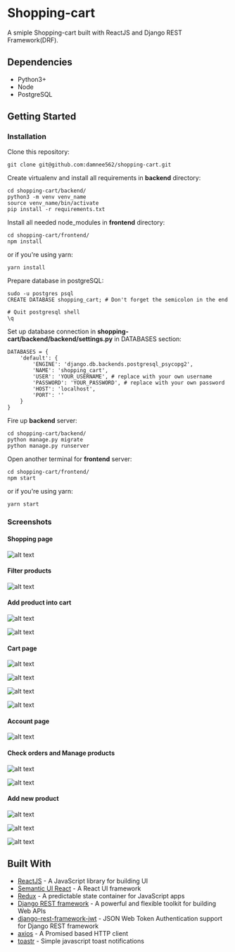 # Shopping-cart
A smiple Shopping-cart built with ReactJS and Django REST Framework(DRF).

## Dependencies
* Python3+
* Node
* PostgreSQL

## Getting Started
### Installation
Clone this repository:

    git clone git@github.com:damnee562/shopping-cart.git

Create virtualenv and install all requirements in **backend** directory:

    cd shopping-cart/backend/
    python3 -m venv venv_name
    source venv_name/bin/activate
    pip install -r requirements.txt

Install all needed node_modules in **frontend** directory:

    cd shopping-cart/frontend/
    npm install

or if you're using yarn:

    yarn install

Prepare database in postgreSQL:

    sudo -u postgres psql
    CREATE DATABASE shopping_cart; # Don't forget the semicolon in the end

    # Quit postgresql shell
    \q

Set up database connection in **shopping-cart/backend/backend/settings.py** in DATABASES section:

    DATABASES = {
        'default': {
            'ENGINE': 'django.db.backends.postgresql_psycopg2',
            'NAME': 'shopping_cart',
            'USER': 'YOUR_USERNAME', # replace with your own username
            'PASSWORD': 'YOUR_PASSWORD', # replace with your own password
            'HOST': 'localhost',
            'PORT': ''
        }
    }

Fire up **backend** server:

    cd shopping-cart/backend/
    python manage.py migrate
    python manage.py runserver

Open another terminal for **frontend** server:

    cd shopping-cart/frontend/
    npm start

or if you're using yarn:

    yarn start

### Screenshots
#### Shopping page
![alt text](https://imgur.com/3jbeIvA.png "Shopping page")

#### Filter products
![alt text](https://imgur.com/QWcVVOo.png "Filter product")

#### Add product into cart
![alt text](https://imgur.com/iHzLPWF.png "Product details")

![alt text](https://imgur.com/eLJKntt.png "Add product into cart")

#### Cart page
![alt text](https://imgur.com/TwbT2So.png "Cart page")

![alt text](https://imgur.com/6UNwzmT.png "Shipping options")

![alt text](https://imgur.com/aBbqQok.png "Billing options")

![alt text](https://imgur.com/vMcWXbZ.png "Confirm order")

#### Account page
![alt text](https://imgur.com/iXTg2Wv.png "Account page")

#### Check orders and Manage products
![alt text](https://imgur.com/5nIUe94.png "Check orders")

![alt text](https://imgur.com/VQOiYHs.png "Manage products")

#### Add new product
![alt text](https://imgur.com/t3raRHl.png "Add new product")

![alt text](https://imgur.com/mdZECZF.png "Add new product")

![alt text](https://imgur.com/lg6Jx2M.png "New product")

## Built With
* [ReactJS](https://facebook.github.io/react/) - A JavaScript library for building UI
* [Semantic UI React](https://react.semantic-ui.com/introduction) - A React UI framework
* [Redux](https://redux.js.org/) - A predictable state container for JavaScript apps
* [Django REST framework](http://www.django-rest-framework.org/) - A powerful and flexible toolkit for building Web APIs
* [django-rest-framework-jwt](http://getblimp.github.io/django-rest-framework-jwt/) - JSON Web Token Authentication support for Django REST framework
* [axios](https://github.com/mzabriskie/axios) - A Promised based HTTP client
* [toastr](https://github.com/CodeSeven/toastr) - Simple javascript toast notifications
